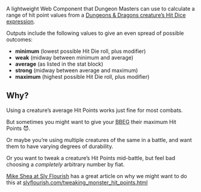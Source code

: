 A lightweight Web Component that Dungeon Masters can use to calculate a range of hit point values from a <a href="https://www.dndbeyond.com/sources/dnd/basic-rules-2014/monsters#HitPoints">Dungeons &amp; Dragons creature’s Hit Dice expression</a>. 

Outputs include the following values to give an even spread of possible outcomes:

- **minimum** (lowest possible Hit Die roll, plus modifier)
- **weak** (midway between minimum and average)
- **average** (as listed in the stat block)
- **strong** (midway between average and maximum)
- **maximum** (highest possible Hit Die roll, plus modifier)

## Why?

Using a creature’s average Hit Points works just fine for most combats. 

But sometimes you might want to give your <abbr title="Big Bad Evil Guy">BBEG</abbr> their maximum Hit Points&nbsp;😈.

Or maybe you’re using multiple creatures of the same in a battle, and want them to have varying degrees of durability. 

Or you want to tweak a creature’s Hit Points mid-battle, but feel bad choosing a *completely* arbitrary number by fiat.

<a href="https://slyflourish.com">Mike Shea at Sly Flourish</a> has a great article on why we might want to do this at <a href="https://slyflourish.com/tweaking_monster_hit_points.html">slyflourish.com/tweaking_monster_hit_points.html</a>